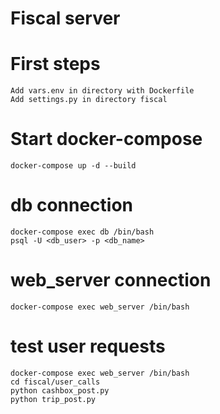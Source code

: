 # Fiscal server

# First steps
```
Add vars.env in directory with Dockerfile
Add settings.py in directory fiscal
```

# Start docker-compose
`docker-compose up -d --build`

# db connection
```
docker-compose exec db /bin/bash
psql -U <db_user> -p <db_name>
```

# web_server connection
`docker-compose exec web_server /bin/bash`

# test user requests
```
docker-compose exec web_server /bin/bash
cd fiscal/user_calls
python cashbox_post.py
python trip_post.py
```
